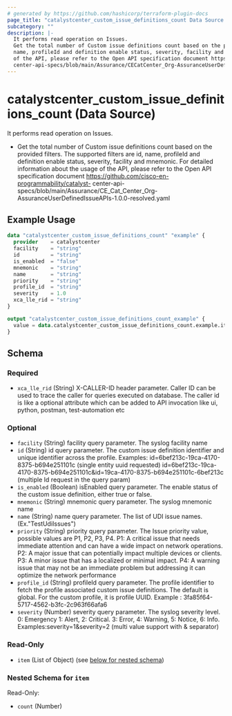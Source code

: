 ```yaml
---
# generated by https://github.com/hashicorp/terraform-plugin-docs
page_title: "catalystcenter_custom_issue_definitions_count Data Source - terraform-provider-catalystcenter"
subcategory: ""
description: |-
  It performs read operation on Issues.
  Get the total number of Custom issue definitions count based on the provided filters. The supported filters are id,
  name, profileId and definition enable status, severity, facility and mnemonic. For detailed information about the usage
  of the API, please refer to the Open API specification document https://github.com/cisco-en-programmability/catalyst-
  center-api-specs/blob/main/Assurance/CECatCenter_Org-AssuranceUserDefinedIssueAPIs-1.0.0-resolved.yaml
---
```


# catalystcenter_custom_issue_definitions_count (Data Source)

It performs read operation on Issues.

- Get the total number of Custom issue definitions count based on the provided filters. The supported filters are id,
name, profileId and definition enable status, severity, facility and mnemonic. For detailed information about the usage
of the API, please refer to the Open API specification document https://github.com/cisco-en-programmability/catalyst-
center-api-specs/blob/main/Assurance/CE_Cat_Center_Org-AssuranceUserDefinedIssueAPIs-1.0.0-resolved.yaml

## Example Usage

```terraform
data "catalystcenter_custom_issue_definitions_count" "example" {
  provider    = catalystcenter
  facility    = "string"
  id          = "string"
  is_enabled  = "false"
  mnemonic    = "string"
  name        = "string"
  priority    = "string"
  profile_id  = "string"
  severity    = 1.0
  xca_lle_rid = "string"
}

output "catalystcenter_custom_issue_definitions_count_example" {
  value = data.catalystcenter_custom_issue_definitions_count.example.item
}
```

<!-- schema generated by tfplugindocs -->
## Schema

### Required

- `xca_lle_rid` (String) X-CALLER-ID header parameter. Caller ID can be used to trace the caller for queries executed on database. The caller id is like a optional attribute which can be added to API invocation like ui, python, postman, test-automation etc

### Optional

- `facility` (String) facility query parameter. The syslog facility name
- `id` (String) id query parameter. The custom issue definition identifier and unique identifier across the profile. Examples: id=6bef213c-19ca-4170-8375-b694e251101c (single entity uuid requested) id=6bef213c-19ca-4170-8375-b694e251101c&id=19ca-4170-8375-b694e251101c-6bef213c (multiple Id request in the query param)
- `is_enabled` (Boolean) isEnabled query parameter. The enable status of the custom issue definition, either true or false.
- `mnemonic` (String) mnemonic query parameter. The syslog mnemonic name
- `name` (String) name query parameter. The list of UDI issue names. (Ex."TestUdiIssues")
- `priority` (String) priority query parameter. The Issue priority value, possible values are P1, P2, P3, P4. P1: A critical issue that needs immediate attention and can have a wide impact on network operations. P2: A major issue that can potentially impact multiple devices or clients. P3: A minor issue that has a localized or minimal impact. P4: A warning issue that may not be an immediate problem but addressing it can optimize the network performance
- `profile_id` (String) profileId query parameter. The profile identifier to fetch the profile associated custom issue definitions. The default is global. For the custom profile, it is profile UUID. Example : 3fa85f64-5717-4562-b3fc-2c963f66afa6
- `severity` (Number) severity query parameter. The syslog severity level. 0: Emergency 1: Alert, 2: Critical. 3: Error, 4: Warning, 5: Notice, 6: Info. Examples:severity=1&severity=2 (multi value support with & separator)

### Read-Only

- `item` (List of Object) (see [below for nested schema](#nestedatt--item))

<a id="nestedatt--item"></a>
### Nested Schema for `item`

Read-Only:

- `count` (Number)
